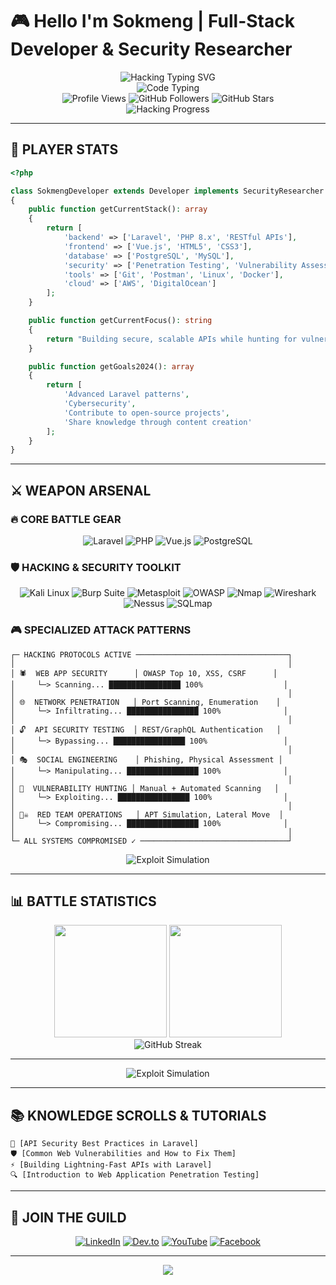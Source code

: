 # 🎮 Hello I'm Sokmeng | Full-Stack Developer & Security Researcher

<div align="center">
  <img src="https://readme-typing-svg.herokuapp.com?font=Courier+New&weight=800&size=24&duration=1500&pause=500&color=00FF41&background=000000&center=true&vCenter=true&width=800&height=80&lines=INITIALIZING+HACKER+MODE...;LOADING+CYBERSECURITY+PROTOCOLS...;LARAVEL+API+SPECIALIST+ONLINE;PENETRATION+TESTING+EXPERT+READY;VULNERABILITY+SCANNER+ACTIVATED;FULL-STACK+WEB+DEVELOPER+MODE;BREAKING+SYSTEMS+TO+SECURE+THEM;ALWAYS+LEARNING+ALWAYS+HACKING;DIGITAL+FORTRESS+ARCHITECT;CODE+IS+POETRY+BUGS+ARE+FEATURES" alt="Hacking Typing SVG" />
</div>

<div align="center">
  <img src="https://readme-typing-svg.herokuapp.com?font=Fira+Code&size=18&duration=2000&pause=1000&color=FF6B6B&center=true&vCenter=true&width=600&lines=Welcome+to+my+digital+realm;class+Hacker+extends+Developer;function+penetrate+target;SELECT+FROM+vulnerabilities;rm+rf+hackme;echo+Access+Granted;git+commit+Another+bug+bites+dust" alt="Code Typing" />
</div>

<div align="center">
  <img src="https://komarev.com/ghpvc/?username=heangsokmeng&color=00ff41&style=plastic&label=VISITORS" alt="Profile Views" />
  <img src="https://img.shields.io/github/followers/heangsokmeng?label=FOLLOWERS&style=plastic&color=ff6b6b&labelColor=000000" alt="GitHub Followers" />
  <img src="https://img.shields.io/github/stars/heangsokmeng?label=STARS&style=plastic&color=ffd93d&labelColor=000000" alt="GitHub Stars" />
</div>

<div align="center">
  <img src="https://readme-typing-svg.herokuapp.com?font=Courier+New&size=14&duration=50&pause=1000&color=00FF41&center=true&vCenter=true&width=800&lines=Scanning+for+vulnerabilities+100+percent;Penetration+test+initiated+100+percent;Exploiting+buffer+overflow+100+percent;Privilege+escalation+successful+100+percent;Backdoor+installed+100+percent;SYSTEM+COMPROMISED;ACCESS+GRANTED;WELCOME+TO+THE+MATRIX" alt="Hacking Progress" />
</div>

---

## 🎯 PLAYER STATS

```php
<?php

class SokmengDeveloper extends Developer implements SecurityResearcher
{
    public function getCurrentStack(): array
    {
        return [
            'backend' => ['Laravel', 'PHP 8.x', 'RESTful APIs'],
            'frontend' => ['Vue.js', 'HTML5', 'CSS3'],
            'database' => ['PostgreSQL', 'MySQL'],
            'security' => ['Penetration Testing', 'Vulnerability Assessment'],
            'tools' => ['Git', 'Postman', 'Linux', 'Docker'],
            'cloud' => ['AWS', 'DigitalOcean']
        ];
    }

    public function getCurrentFocus(): string
    {
        return "Building secure, scalable APIs while hunting for vulnerabilities";
    }

    public function getGoals2024(): array
    {
        return [
            'Advanced Laravel patterns',
            'Cybersecurity',
            'Contribute to open-source projects',
            'Share knowledge through content creation'
        ];
    }
}
```

---

## ⚔️ WEAPON ARSENAL

### 🔥 CORE BATTLE GEAR
<div align="center">

![Laravel](https://img.shields.io/badge/🚀_Laravel-FF2D20?style=for-the-badge&logo=laravel&logoColor=white&labelColor=000000)
![PHP](https://img.shields.io/badge/⚡_PHP-777BB4?style=for-the-badge&logo=php&logoColor=white&labelColor=000000)
![Vue.js](https://img.shields.io/badge/✨_Vue.js-35495E?style=for-the-badge&logo=vuedotjs&logoColor=4FC08D&labelColor=000000)
![PostgreSQL](https://img.shields.io/badge/🐘_PostgreSQL-316192?style=for-the-badge&logo=postgresql&logoColor=white&labelColor=000000)

</div>

### 🛡️ HACKING & SECURITY TOOLKIT
<div align="center">

![Kali Linux](https://img.shields.io/badge/🐉_Kali_Linux-557C94?style=for-the-badge&logo=kali-linux&logoColor=white&labelColor=000000)
![Burp Suite](https://img.shields.io/badge/🔥_Burp_Suite-FF6633?style=for-the-badge&logo=burpsuite&logoColor=white&labelColor=000000)
![Metasploit](https://img.shields.io/badge/💥_Metasploit-2596CD?style=for-the-badge&logo=metasploit&logoColor=white&labelColor=000000)
![OWASP](https://img.shields.io/badge/🛡️_OWASP-000000?style=for-the-badge&logo=owasp&logoColor=white&labelColor=333333)
![Nmap](https://img.shields.io/badge/🔍_Nmap-4682B4?style=for-the-badge&logo=nmap&logoColor=white&labelColor=000000)
![Wireshark](https://img.shields.io/badge/📡_Wireshark-1679A7?style=for-the-badge&logo=wireshark&logoColor=white&labelColor=000000)
![Nessus](https://img.shields.io/badge/🎯_Nessus-00C176?style=for-the-badge&logo=tenable&logoColor=white&labelColor=000000)
![SQLmap](https://img.shields.io/badge/⚔️_SQLmap-CC2927?style=for-the-badge&logo=mysql&logoColor=white&labelColor=000000)

</div>

### 🎮 SPECIALIZED ATTACK PATTERNS
```
┌─ HACKING PROTOCOLS ACTIVE ──────────────────────────────────┐
│                                                             │
│ 🕷️  WEB APP SECURITY      │ OWASP Top 10, XSS, CSRF      │
│     └─> Scanning... ████████████████ 100%                  │
│                                                             │
│ 🌐  NETWORK PENETRATION   │ Port Scanning, Enumeration    │
│     └─> Infiltrating... ████████████████ 100%              │
│                                                             │
│ 🔓  API SECURITY TESTING  │ REST/GraphQL Authentication   │
│     └─> Bypassing... ████████████████ 100%                 │
│                                                             │
│ 🎭  SOCIAL ENGINEERING    │ Phishing, Physical Assessment │
│     └─> Manipulating... ████████████████ 100%              │
│                                                             │
│ 🔎  VULNERABILITY HUNTING │ Manual + Automated Scanning   │
│     └─> Exploiting... ████████████████ 100%                │
│                                                             │
│ 🏴‍☠️  RED TEAM OPERATIONS   │ APT Simulation, Lateral Move  │
│     └─> Compromising... ████████████████ 100%              │
│                                                             │
└─ ALL SYSTEMS COMPROMISED ✓ ─────────────────────────────────┘
```

<div align="center">
  <img src="https://readme-typing-svg.herokuapp.com?font=Courier+New&size=12&duration=100&pause=1000&color=FF6B6B&center=true&vCenter=true&width=600&lines=Buffer+overflow+detected;SQL+injection+vulnerability+found;XSS+payload+executed+successfully;Privilege+escalation+complete;Root+access+obtained;Mission+accomplished" alt="Exploit Simulation" />
</div>

---

## 📊 BATTLE STATISTICS

<div align="center">
  <img height="180em" src="https://github-readme-stats.vercel.app/api?username=heangsokmeng&show_icons=true&theme=chartreuse-dark&include_all_commits=true&count_private=true&bg_color=000000&title_color=00ff41&text_color=ffffff&icon_color=ff6b6b"/>
  <img height="180em" src="https://github-readme-stats.vercel.app/api/top-langs/?username=heangsokmeng&layout=compact&langs_count=8&theme=chartreuse-dark&bg_color=000000&title_color=00ff41&text_color=ffffff"/>
</div>

<div align="center">
  <img src="https://github-readme-streak-stats.herokuapp.com/?user=heangsokmeng&theme=neon-dark&background=000000&ring=00ff41&fire=ff6b6b&currStreakLabel=00ff41" alt="GitHub Streak" />
</div>

---
<div align="center">
  <img src="https://readme-typing-svg.herokuapp.com?font=Courier+New&size=12&duration=100&pause=1000&color=FF6B6B&center=true&vCenter=true&width=600&lines=Buffer+overflow+detected;SQL+injection+vulnerability+found;XSS+payload+executed+successfully;Privilege+escalation+complete;Root+access+obtained;Mission+accomplished" alt="Exploit Simulation" />
</div>

---

## 📚 KNOWLEDGE SCROLLS & TUTORIALS

<!-- BLOG-POST-LIST:START -->
```
🔐 [API Security Best Practices in Laravel]
🛡️ [Common Web Vulnerabilities and How to Fix Them]  
⚡ [Building Lightning-Fast APIs with Laravel]
🔍 [Introduction to Web Application Penetration Testing]
```
<!-- BLOG-POST-LIST:END -->

---

## 🤝 JOIN THE GUILD

<div align="center">

[![LinkedIn](https://img.shields.io/badge/🔗_LinkedIn-0077B5?style=for-the-badge&logo=linkedin&logoColor=white&labelColor=000000)](https://linkedin.com/in/heang-sokmeng-2b13a7266)
[![Dev.to](https://img.shields.io/badge/📝_Dev.to-0A0A0A?style=for-the-badge&logo=devdotto&logoColor=white&labelColor=333333)](https://dev.to/heang_sokmeng_e9166697476)
[![YouTube](https://img.shields.io/badge/📺_YouTube-FF0000?style=for-the-badge&logo=youtube&logoColor=white&labelColor=000000)](https://www.youtube.com/@codebrewkh)
[![Facebook](https://img.shields.io/badge/👥_Facebook-1877F2?style=for-the-badge&logo=facebook&logoColor=white&labelColor=000000)](https://fb.com/heangsokmeng168)

</div>

---

<div align="center">
  <img src="https://capsule-render.vercel.app/api?type=waving&color=0:00ff41,50:ff6b6b,100:ffd93d&height=120&section=footer&text=GAME%20OVER%20-%20THANKS%20FOR%20PLAYING!&fontSize=20&fontColor=000000&animation=fadeIn&desc=Ready%20to%20build%20something%20legendary%20together?&descAlignY=75&descAlign=50" />
</div>

